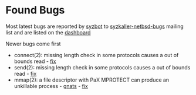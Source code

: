 # Found Bugs

Most latest bugs are reported by [syzbot](/docs/syzbot.md) to
[syzkaller-netbsd-bugs](https://groups.google.com/forum/#!forum/syzkaller-netbsd-bugs)
mailing list and are listed on the [dashboard](https://syzkaller.appspot.com/#netbsd)

Newer bugs come first

- connect(2): missing length check in some protocols causes a out of bounds read - [fix](https://github.com/NetBSD/src/commit/a6926e46f91619f5a231a35b7886dd6c54a65ab3)
- send(2): missing length check in some protocols causes a out of bounds read - [fix](https://github.com/NetBSD/src/commit/9e1867da2eb8366dbff200011724a66a4da24503)
- mmap(2): a file descriptor with PaX MPROTECT can produce an unkillable process - [gnats](http://gnats.netbsd.org/52658) - [fix](https://github.com/NetBSD/src/commit/8d45bd6de2c49d27b4f59c70f057d174b47d9278)

